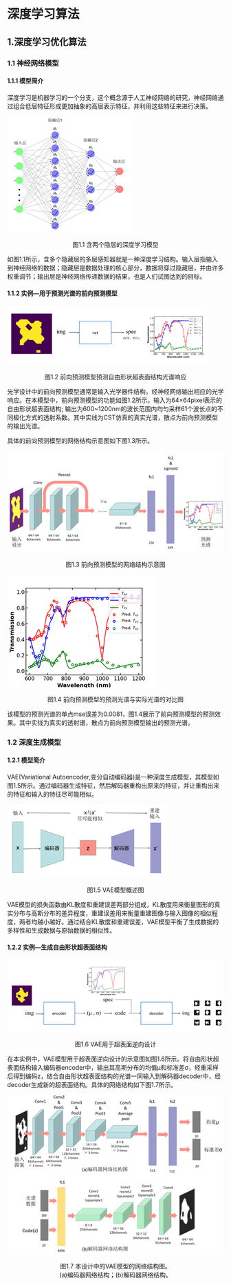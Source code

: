 # 深度学习算法

## 1.深度学习优化算法

### 1.1 神经网络模型

#### 1.1.1 模型简介

深度学习是机器学习的一个分支，这个概念源于人工神经网络的研究，神经网络通过组合低层特征形成更加抽象的高层表示特征，并利用这些特征来进行决策。

![1669980948079](1.1.png)

<center>图1.1 含两个隐层的深度学习模型</center>

如图1.1所示，含多个隐藏层的多层感知器就是一种深度学习结构。输入层指输入到神经网络的数据；隐藏层是数据处理的核心部分，数据将穿过隐藏层，并由许多权重调节；输出层是神经网络传递数据的结果，也是人们试图达到的目标。

#### 1.1.2 实例—用于预测光谱的前向预测模型

![1669981570203](1.2.png)

<center>图1.2 前向预测模型预测自由形状超表面结构光谱响应</center>

光学设计中的前向预测模型通常是输入光学器件结构，经神经网络输出相应的光学响应。在本模型中，前向预测模型的功能如图1.2所示。输入为64×64pixel表示的自由形状超表面结构; 输出为600~1200nm的波长范围内均匀采样61个波长点的不同极化方式的透射系数。其中实线为CST仿真的真实光谱，散点为前向预测模型的输出光谱。

具体的前向预测模型的网络结构示意图如下图1.3所示。

![1669981906893](1.3.png)

<center>图1.3 前向预测模型的网络结构示意图</center>

![1669983102958](1.4.png)

<center>图1.4 前向预测模型的预测光谱与实际光谱的对比图</center>

该模型的预测光谱的单点mse误差为0.0081，图1.4展示了前向预测模型的预测效果。其中实线为真实的透射谱，散点为前向预测模型输出的预测光谱。

### 1.2 深度生成模型

#### 1.2.1 模型简介

VAE(Variational Autoencoder,变分自动编码器)是一种深度生成模型，其模型如图1.5所示。通过编码器生成特征，然后解码器重构出原来的特征，并让重构出来的特征和输入的特征尽可能相似。

![1669982586319](1.5.png)

<center>图1.5 VAE模型概述图</center>


VAE模型的损失函数由KL散度和重建误差两部分组成，KL散度用来衡量图形的真实分布与高斯分布的差异程度，重建误差用来衡量重建图像与输入图像的相似程度，两者均越小越好。通过结合KL散度和重建误差，VAE模型平衡了生成数据的多样性和生成数据与原始数据的相似性。

#### 1.2.2 实例—生成自由形状超表面结构

![1669982732764](1.6.png)

<center> 图1.6 VAE用于超表面逆向设计</center>


在本实例中，VAE模型用于超表面逆向设计的示意图如图1.6所示。将自由形状超表面结构输入编码器encoder中，输出其高斯分布的均值μ和标准差σ，经重采样后得到编码z，结合自由形状超表面结构的光谱一同输入到解码器decoder中，经decoder生成新的超表面结构。具体的网络结构如下图1.7所示。

![1669982800723](1.7.png)

<center>图1.7 本设计中的VAE模型的网络结构图。</center>

<center>(a)编码器网络结构；(b)解码器网络结构。</center>